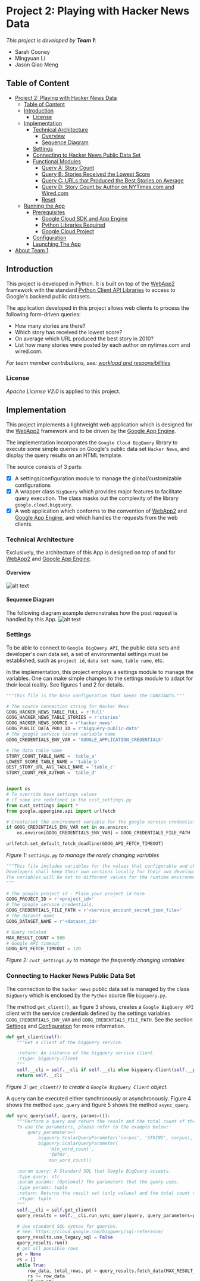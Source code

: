 <!--
Copyright 2017 team1@course_bigdata, Saint Joseph's University

Licensed under the Apache License, Version 2.0 (the "License");
you may not use this file except in compliance with the License.
You may obtain a copy of the License at

   http://www.apache.org/licenses/LICENSE-2.0

Unless required by applicable law or agreed to in writing, software
distributed under the License is distributed on an "AS IS" BASIS,
WITHOUT WARRANTIES OR CONDITIONS OF ANY KIND, either express or implied.
See the License for the specific language governing permissions and
limitations under the License.
-->

<p>&nbsp;</p>
<p>&nbsp;</p>
<p>&nbsp;</p>
<p>&nbsp;</p>
<p>&nbsp;</p>
<p>&nbsp;</p>
<p>&nbsp;</p>
<p>&nbsp;</p>
<p>&nbsp;</p>
<p>&nbsp;</p>
<p>&nbsp;</p>
<p>&nbsp;</p>
<p>&nbsp;</p>
<p>&nbsp;</p>
<p>&nbsp;</p>
<p>&nbsp;</p>

# Project 2: Playing with Hacker News Data


*This project is developed by* ***Team 1***:
* Sarah Cooney
* Mingyuan Li
* Jason Qiao Meng

<div class="page-break"></div>

## Table of Content
- [Project 2: Playing with Hacker News Data](#project-2-playing-with-hacker-news-data)
    - [Table of Content](#table-of-content)
    - [Introduction](#introduction)
        - [License](#license)
    - [Implementation](#implementation)
        - [Technical Architecture](#technical-architecture)
            - [Overview](#overview)
            - [Sequence Diagram](#sequence-diagram)
        - [Settings](#settings)
        - [Connecting to Hacker News Public Data Set](#connecting-to-hacker-news-public-data-set)
        - [Functional Modules](#functional-modules)
            - [Query A: Story Count](#query-a-story-count)
            - [Query B: Stories Received the Lowest Score](#query-b-stories-received-the-lowest-score)
            - [Query C: URLs that Produced the Best Stories on Average](#query-c-urls-that-produced-the-best-stories-on-average)
            - [Query D: Story Count by Author on NYTimes.com and Wired.com](#query-d-story-count-by-author-on-nytimescom-and-wiredcom)
            - [Reset](#reset)
    - [Running the App](#running-the-app)
        - [Prerequisites](#prerequisites)
            - [Google Cloud SDK and App Engine](#google-cloud-sdk-and-app-engine)
            - [Python Libraries Required](#python-libraries-required)
            - [Google Cloud Project](#google-cloud-project)
        - [Configuration](#configuration)
        - [Launching The App](#launching-the-app)
- [About Team 1](#about-team-1)

## Introduction
This project is developed in Python. It is built on top of the [WebApp2][webapp2] framework with the standard [Python Client API Libraries][goog_py_cli_api] to access to Google's backend public datasets.

The application developed in this project allows web clients to process the following form-driven queries:
+ How many stories are there?
+ Which story has received the lowest score?
+ On average which URL produced the best story in 2010?
+ List how many stories were posted by each author on nytimes.com and wired.com.

*For team member contributions, see: [workload and responsibilities][ranking]*

### License
*Apache License V2.0* is applied to this project.

## Implementation
This project implements a lightweight web application which is designed for the [WebApp2][webapp2] framework and to be driven by the [Google App Engine][goog_python_app_engine].

The implementation incorporates the `Google Cloud BigQuery` library to execute some simple queries on Google's public data set `Hacker News`, and display the query results on an HTML template.

The source consists of 3 parts:
+ [x] A settings/configuration module to manage the global/customizable configurations
+ [x] A wrapper class `BigQuery` which provides major features to facilitate query execution. The class masks out the complexity of the library `google.cloud.bigquery`.
+ [x] A web application which conforms to the convention of [WebApp2][webapp2] and [Google App Engine][goog_python_app_engine], and which handles the requests from the web clients.

### Technical Architecture
Exclusively, the architecture of this App is designed on top of and for [WebApp2][webapp2] and [Google App Engine][goog_python_app_engine].

#### Overview
![alt text](architeture.png "The project architecture")

#### Sequence Diagram
The following diagram example demonstrates how the post request is handled by this App.
![alt text](sequence.png "The project architecture")

### Settings
To be able to connect to `Google BigQuery API`, the public data sets and developer's own data set, a set of environmental settings must be established, such as `project id`, `data set name`, `table name`, etc.

In the implementation, this project employs a settings module to manage the variables. One can make simple changes to the settings module to adapt for their local reality. See figures 1 and 2 for details.

```python
"""This file is the base configuration that keeps the CONSTANTS."""

# The source connection string for Hacker News
GOOG_HACKER_NEWS_TABLE_FULL = r'full'
GOOG_HACKER_NEWS_TABLE_STORIES = r'stories'
GOOG_HACKER_NEWS_SOURCE = r'hacker_news'
GOOG_PUBLIC_DATA_PROJ_ID = r'bigquery-public-data'
# The google service secret variable name
GOOG_CREDENTIALS_ENV_VAR = 'GOOGLE_APPLICATION_CREDENTIALS'

# The data table name
STORY_COUNT_TABLE_NAME = 'table_a'
LOWEST_SCORE_TABLE_NAME = 'table_b'
BEST_STORY_URL_AVG_TABLE_NAME = 'table_c'
STORY_COUNT_PER_AUTHOR = 'table_d'


import os
# To override base settings values
# if some are redefined in the cust_settings.py
from cust_settings import *
from google.appengine.api import urlfetch

# Create/set the environment variable for the google service credentials
if GOOG_CREDENTIALS_ENV_VAR not in os.environ:
    os.environ[GOOG_CREDENTIALS_ENV_VAR] = GOOG_CREDENTIALS_FILE_PATH

urlfetch.set_default_fetch_deadline(GOOG_API_FETCH_TIMEOUT)
```
*Figure 1: `settings.py` to manage the rarely changing variables*

```python
"""This file includes variables for the values that configurable and changing.
Developers shall keep their own versions locally for their own development environments.
The variables will be set to different values for the runtime environment.
"""

# The google project id - Place your project id here
GOOG_PROJECT_ID = r'<project_id>'
# The google service credentials.
GOOG_CREDENTIALS_FILE_PATH = r'<service_account_secret_json_file>'
# The dataset name
GOOG_DATASET_NAME = r'<dataset_id>'

# Query related
MAX_RESULT_COUNT = 500
# Google API timeout
GOOG_API_FETCH_TIMEOUT = 120
```
*Figure 2: `cust_settings.py` to manage the frequently changing variables*

### Connecting to Hacker News Public Data Set
The connection to the `hacker news` public data set is managed by the class `BigQuery` which is enclosed by the `Python` source file `bigquery.py`.

The method `get_client()`, as figure 3 shows, creates a `Google BigQuery API` client with the service credentials defined by the settings variables `GOOG_CREDENTIALS_ENV_VAR` and `GOOG_CREDENTIALS_FILE_PATH`. See the section [Settings](#settings) and [Configuration](#configuration) for more information.
```python
def get_client(self):
    """Get a client of the bigquery service.

    :return: An instance of the bigquery service client.
    :rtype: bigquery.Client
    """
    self.__cli = self.__cli if self.__cli else bigquery.Client(self.__proj)
    return self.__cli
```
*Figure 3: `get_client()` to create a `Google BigQuery Client` object.*

A query can be executed either synchronously or asynchronously. Figure 4 shows the method `sync_query` and figure 5 shows the method `async_query`.
```python
def sync_query(self, query, params=()):
    """Perform a query and return the result and the total count of the affected rows.
    To use the parameters, please refer to the example below::
        query_parameters=(
            bigquery.ScalarQueryParameter('corpus', 'STRING', corpus),
            bigquery.ScalarQueryParameter(
                'min_word_count',
                'INT64',
                min_word_count))

    :param query: A Standard SQL that Google BigQuery accepts.
    :type query: str
    :param params: (Optional) The parameters that the query uses.
    :type params: tuple
    :return: Returns the result set (only values) and the total count of the affected rows.
    :rtype: tuple
    """
    self.__cli = self.get_client()
    query_results = self.__cli.run_sync_query(query, query_parameters=params)

    # Use standard SQL syntax for queries.
    # See: https://cloud.google.com/bigquery/sql-reference/
    query_results.use_legacy_sql = False
    query_results.run()
    # get all possible rows
    pt = None
    rs = []
    while True:
        row_data, total_rows, pt = query_results.fetch_data(MAX_RESULT_COUNT, page_token=pt)
        rs += row_data
        if not pt:
            break

    return rs, total_rows
```
*Figure 4: `sync_query` to run a query synchronously*

```python
def async_query(self, query, params=(), dest_table=None, dest_dataset=None):
    """Perform a query *asynchronously* and return the result and the total count of the affected rows.

    :param query: A Standard SQL that Google BigQuery accepts.
    :type query: str
    :param params: (Optional) The parameters that the query uses.
    :type params: tuple
    :param dest_table: (Optional) The name of the destination table where the job saves the result set.
    :type dest_table: str
    :param dest_dataset: (Optional) The name of the dataset which has the destination table.
                        If omitted, ``GOOG_DATASET_NAME`` is used by default.
    :type dest_dataset: str
    :return: Returns the result set (only values) and the total count of the affected rows.
    :rtype: tuple
    """
    self.__cli = self.get_client()
    query_job = self.__cli.run_async_query(str(uuid.uuid4()), query, query_parameters=params)
    query_job.use_legacy_sql = False
    if dest_table:
        ds = self.__cli.dataset(dest_dataset) if dest_dataset else self.get_dataset()
        tbl_save = ds.table(dest_table)
        query_job.destination = tbl_save
        query_job.write_disposition = 'WRITE_TRUNCATE' if tbl_save.exists() else 'WRITE_EMPTY'

    query_job.begin()
    # wait for the job complete
    self.__async_wait(query_job)
    # Drain the query results by requesting a page at a time.
    query_results = query_job.results()
    rs = []
    pt = None
    while True:
        row_data, total_rows, pt = query_results.fetch_data(MAX_RESULT_COUNT, page_token=pt)
        rs += row_data
        if not pt:
            break

    return rs, total_rows
```
*Figure 5: `async_query` to run a query asynchronously*

The `BigQuery` class also provides a function `build_params()` to construct simple parameters for a parameterized query. Figure 6 shows how the parameters are built.
```python
@classmethod
def build_params(cls, params):
    """Construct a tuple of the SQL parameters.

    `Note: this function produce scalar parameters only.`

    :param params: A ``python`` ``dict`` which holds the parameters
                   in form of {'name': value} where the value can be any object.
    :type params: dict
    :return: Returns a tuple of SQL parameter objects
    :rtype: tuple
    """
    if not params:
        return None

    def get_type(k, v):
        t = 'STRING'
        if isinstance(v, int):
            t = 'INT64'
        elif isinstance(v, float):
            t = 'FLOAT64'
        elif isinstance(v, bool):
            t = 'BOOL'
        return bigquery.ScalarQueryParameter(k, t, v)

    return tuple([get_type(key, value) for key, value in params.iteritems()])
```
*Figure 6: `build_params()` to construct parameters*

### Functional Modules
While the `BigQuery` class acts as the fundamental module, the queries and client requests are handled by the functional modules. The module `hacker_news.py` includes functions to run the queries that are asked by the requirements; The view controller modules incorporates the [WebApp2][webapp2] framework to handle the requests and responses.

#### Query A: Story Count
This query's request is sent by an HTML form and is handled by the view class `TotalStoryCount`. The query is executed by the function `get_story_count()` in `hacker_news.py`.

Figures 7 and 8 show the implementations.

```python
class TotalStoryCount(webapp2.RequestHandler):
    def post(self):
        rows = hacker.get_story_count()
        temp_vals = {
            'active_tab': 'QueryA',
            'values': rows if rows else None
        }
        path = os.path.join(os.path.dirname(__file__), 'index.html')
        self.response.headers['Content-Type'] = 'text/html'
        self.response.out.write(template.render(path, temp_vals))

```
*Figure 7: class `TotalStoryCount` to handle the form POST request*


```python
def get_story_count():
    sql = """
        SELECT COUNT(id) AS storyCount
        FROM `$proj.$ds.$table`
    """
    sub = {
        'proj': GOOG_PUBLIC_DATA_PROJ_ID,
        'ds': GOOG_HACKER_NEWS_SOURCE,
        'table': GOOG_HACKER_NEWS_TABLE_STORIES
    }

    bq = BigQuery()
    bq.get_client()
    return bq.async_query(Template(sql).substitute(sub), params=(), dest_table=STORY_COUNT_TABLE_NAME)[0]

```
*Figure 8: `get_story_count()` to run the query*

Figures 9 and 10 depict the UI at the client side before and after the query request.

![alt_text](story_count_before.png "Before the request")
*Figure 9: UI before user clicks on `Get Result`*

![alt_text](story_count_after.png "After the request")
*Figure 10: UI after user clicks on `Get Result`*

#### Query B: Stories Receiving the Lowest Score
This query's request is sent by an HTML form and is handled by the view class `LowestStoryScore`; the query is executed by the function `get_lowest_story_score()` in `hacker_news.py`.

Due to API result fetching timeout issue, the function `get_lowest_story_score()` gets only `MAX_RESULT_COUNT` number of result records. For instance, `100` is set and shown by figure 14.

Figures 11 and 12 show the implementations.

```python
class LowestStoryScore(webapp2.RequestHandler):
    def post(self):
        rows, count = hacker.get_lowest_story_score()
        temp_vals = {
            'active_tab': 'QueryB',
            'total_count': count,
            'values': rows if rows else None
        }
        path = os.path.join(os.path.dirname(__file__), 'index.html')
        self.response.headers['Content-Type'] = 'text/html'
        self.response.out.write(template.render(path, temp_vals))
```
*Figure 11: class `LowestStoryScore` to handle the form POST request*


```python
def get_lowest_story_score():
    sql = """
        SELECT score, title, url, author
        FROM `$proj.$ds.$table`
        WHERE score is not null
        AND score <= (SELECT MIN(score) FROM `$proj.$ds.$table`)
    """
    sub = {
        'proj': GOOG_PUBLIC_DATA_PROJ_ID,
        'ds': GOOG_HACKER_NEWS_SOURCE,
        'table': GOOG_HACKER_NEWS_TABLE_STORIES
    }

    bq = BigQuery()
    bq.get_client()
    return bq.async_query(Template(sql).substitute(sub), dest_table=LOWEST_SCORE_TABLE_NAME)
```
*Figure 12: `get_lowest_story_score()` to run the query*

Figures 13 and 14 depict the UI at the client side before and after the query request.

![alt_text](story_lowest_score_before.png "Before the request")
*Figure 13: UI before user clicks on `Get Result`*

![alt_text](story_lowest_score_after.png "After the request")
*Figure 14: UI after user clicks on `Get Result`*

#### Query C: URLs that Produced the Best Stories on Average
This query's request is sent by an HTML form and is handled by the view class `BestStoryProducerAVG`.  The query is executed by the function `best_story_producer_on_avg()` in `hacker_news.py`.

Figures 15 and 16 show the implementations.

```python
class BestStoryProducerAVG(webapp2.RequestHandler):
    def post(self):
        rows = hacker.best_story_producer_on_avg()
        temp_vals = {
            'active_tab': 'QueryC',
            'values': rows if rows else None
        }
        path = os.path.join(os.path.dirname(__file__), 'index.html')
        self.response.headers['Content-Type'] = 'text/html'
        self.response.out.write(template.render(path, temp_vals))
```
*Figure 15: class `BestStoryProducerAVG` to handle the form POST request*


```python
def best_story_producer_on_avg():
    sql = """
        SELECT url, AVG(score) AS avgScore
        FROM `$proj.$ds.$table`
        WHERE
            TYPE = @type
        AND TIMESTAMP <= @end_date
        AND TIMESTAMP >= @start_date
        GROUP BY url
        HAVING avgScore >= (
          SELECT AVG(score) AS score
          FROM `$proj.$ds.$table`
          WHERE
              TYPE = @type
          AND url IS NOT NULL
          AND url <> ''
          AND TIMESTAMP <= @end_date
          AND TIMESTAMP >= @start_date
          GROUP BY url
          ORDER BY score DESC
          LIMIT 1 )
          ORDER BY avgScore DESC
    """
    sub = {
        'proj': GOOG_PUBLIC_DATA_PROJ_ID,
        'ds': GOOG_HACKER_NEWS_SOURCE,
        'table': GOOG_HACKER_NEWS_TABLE_FULL
    }
    params = {
        'type': 'story',
        'start_date': '2010-01-01 00:00:01',
        'end_date': '2010-12-31 23:59:59'
    }
    p = BigQuery.build_params(params)

    bq = BigQuery()
    bq.get_client()
    return bq.async_query(Template(sql).substitute(sub), p, BEST_STORY_URL_AVG_TABLE_NAME)[0]
```
*Figure 16: `best_story_producer_on_avg()` to run the query*

Figures 17 and 18 depict the UI at the client side before and after the query request.

![alt_text](url_avg_best_before.png "Before the request")
*Figure 17: UI before user clicks on `Get Result`*

![alt_text](url_avg_best_after.png "After the request")
*Figure 18: UI after user clicks on `Get Result`*

#### Query D: Story Count by Author on NYTimes.com and Wired.com
This query's request is sent by a HTML form and is handled by the view class `StoryCountByAuthorOnDomain`. The query is executed by the function `get_wired_and_nyt_counts()` in `hacker_news.py`.

Figures 19 and 20 show the implementations.

```python
class StoryCountByAuthorOnDomain(webapp2.RequestHandler):
    def post(self):
        rows, count = hacker.get_wired_and_nyt_counts()
        temp_vals = {
            'active_tab': 'QueryD',
            'total_count': count,
            'values': rows if rows else None
        }
        path = os.path.join(os.path.dirname(__file__), 'index.html')
        self.response.headers['Content-Type'] = 'text/html'
        self.response.out.write(template.render(path, temp_vals))
```
*Figure 19: class `StoryCountByAuthorOnDomain` to handle the form POST request*


```python
def get_wired_and_nyt_counts():
    nested = """
    SELECT author, COUNT(id) AS $column
    FROM `$proj.$ds.$table`
    WHERE
        author IS NOT NULL
    AND url IS NOT NULL
    AND REGEXP_CONTAINS(url, r'$regexp')
    GROUP BY author
    """

    sql = """
    SELECT
      wired.author AS author,
      wired.$wired_col AS on_wired_com,
      nytimes.$nyt_col AS on_nytimes_com
    FROM ($wired) wired
    JOIN ($nyt) nytimes ON wired.author = nytimes.author
    ORDER BY author
    """
    sub_wired = {
        'proj': GOOG_PUBLIC_DATA_PROJ_ID,
        'ds': GOOG_HACKER_NEWS_SOURCE,
        'table': GOOG_HACKER_NEWS_TABLE_STORIES,
        'column': 'on_wired_com',
        'regexp': r'wired\.com'
    }

    sub_nyt = {
        'proj': GOOG_PUBLIC_DATA_PROJ_ID,
        'ds': GOOG_HACKER_NEWS_SOURCE,
        'table': GOOG_HACKER_NEWS_TABLE_STORIES,
        'column': 'on_nytimes_com',
        'regexp': r'nytimes\.com'
    }

    sub = {
        'wired': Template(nested).substitute(sub_wired),
        'nyt': Template(nested).substitute(sub_nyt),
        'nyt_col': 'on_nytimes_com',
        'wired_col': 'on_wired_com',
    }

    bq = BigQuery()
    bq.get_client()
    return bq.async_query(Template(sql).substitute(sub), params=(), dest_table=STORY_COUNT_PER_AUTHOR)
```
*Figure 20: `get_wired_and_nyt_counts()` to run the query*

Figures 21 and 22 depict the UI at the client side before and after the query request.

![alt_text](author_kpi_domain_before.png "Before the request")
*Figure 21: UI before user clicks on `Get Result`*

![alt_text](author_kpi_domain_after.png "After the request")
*Figure 22: UI after user clicks on `Get Result`*

#### Reset
The feature `Reset` offers a complete cleanup. It removes the data set which is defined by `GOOG_DATASET_NAME` and recreates the data set under the project.

Figures 23 and 24 show the implementations.

```python
class Reset(webapp2.RequestHandler):
    """Performs a environment clean-up."""

    def get(self):
        hacker.reset()
        self.redirect('/')
```
*Figure 23: class `Reset` to handle the client request*

```python
def reset():
    bq = BigQuery()
    bq.get_client()
    ds = bq.get_dataset()
    if ds.exists():
        for t in ds.list_tables():
            t.delete()
        ds.reload()
        ds.delete()
    ds.create()
```
*Figure 24: `reset()` to remove and recreate the data set*

## Running the App
This web app is developed for the [Google App Engine][goog_python_app_engine]. It can run locally without `Google Cloud Platform`'s `standard environment`.
However, there are a few things to be done before the app can be run.

### Prerequisites
Make sure the following software packages are installed.

#### Google Cloud SDK and App Engine
+ Download and install the `Google Cloud SDK` from https://cloud.google.com/sdk/docs/.
+ Initialize the `Google Cloud Client` environment by using the following command:
```cmd
X:\> gcloud init
```
+ Install [Google App Engine][goog_python_app_engine] by using the following commands:
```cmd
X:\> gcloud components install app-engine-python
X:\> gcloud components install app-engine-python-extras
```

#### Python Libraries Required
Go to the project's `src` directory, make a sub directory named `lib`, and apply the following commands:
```cmd
X:\> pip install -U -t lib/ google-api-python-client
X:\> pip install -U -t lib/ google-cloud-bigquery
```

#### Google Cloud Project
A valid `Google Cloud` project is used by this app.

+ Go to [Google Cloud Console](https://console.cloud.google.com) and make sure there is a functional project.
+ Go to `IAM & Admin` page of the `Google Cloud Console`, assign `Bigquery > Data Owner` role to the service account.

### Configuration
Before the app can be driven by the [Google App Engine][goog_python_app_engine], a few changes should be made for the project to adapt to the local environment.

Open `cust_settings.py`, set the proper values to the following variables:
```python
# The google project id - Place your project id here
GOOG_PROJECT_ID = r'<project_id>'
# The google service credentials.
GOOG_CREDENTIALS_FILE_PATH = r'<service_account_secret_json_file>'
# The dataset name
GOOG_DATASET_NAME = r'<dataset_id>'
```

### Launching The App
Use the following command to run the web app:
```cmd
X:\<project_root>\src\> dev_appserver.py app.yaml
```

# About Team 1
Team 1 consists of three members, who are:
+ Jason Qiao Meng *(Team Lead)*
+ Sarah Cooney *(Developer)*
+ Mingyuan Li *(Developer)*

<!-- Reference links -->
[goog_bigquery]: https://cloud.google.com/bigquery/docs/  "Google BigQuery Documentation"
[bigtable_hacker_news]: https://cloud.google.com/bigquery/public-data/hacker-news "Hacker News Data"
[goog_python_app_engine]: https://cloud.google.com/appengine/docs/standard/python/ "Google App Engine Python Standard Environment Documentation"
[webapp2]: https://cloud.google.com/appengine/docs/standard/python/tools/webapp2 "The webapp2 Framework"
[goog_py_cli_api]: https://developers.google.com/api-client-library/python/ "Google Python Client API"
[ranking]: ranking.html "Team Member Efforts & Contributions"
